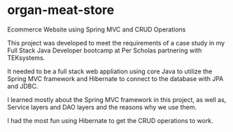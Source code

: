 # organ-meat-store
Ecommerce Website using Spring MVC and CRUD Operations

This project was developed to meet the requirements of a case study in my Full Stack Java Developer bootcamp at Per Scholas partnering with TEKsystems.

It needed to be a full stack web appliation using core Java to utilize the Spring MVC framework and Hibernate to connect to the database with JPA and JDBC.

I learned mostly about the Spring MVC framework in this project, as well as, Service layers and DAO layers and the reasons why we use them. 

I had the most fun using Hibernate to get the CRUD operations to work. 
